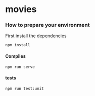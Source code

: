 # movies

### How to prepare your environment

First install the dependencies
```
npm install
```

#### Compiles 
```
npm run serve

```

#### tests
```
npm run test:unit
```

